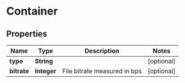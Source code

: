 
# Container

## Properties
Name | Type | Description | Notes
------------ | ------------- | ------------- | -------------
**type** | **String** |  |  [optional]
**bitrate** | **Integer** | File bitrate measured in bps |  [optional]



